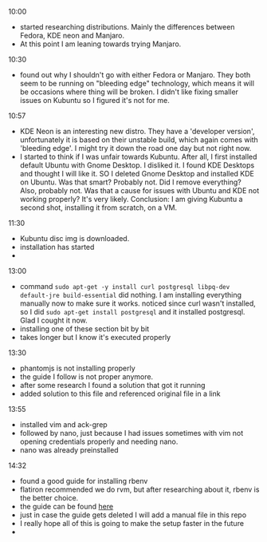 10:00
- started researching distributions. Mainly the differences between Fedora, KDE neon and Manjaro.
- At this point I am leaning towards trying Manjaro.

10:30
- found out why I shouldn't go with either Fedora or Manjaro. They both seem to be running on "bleeding edge" technology, which means it will be occasions where thing will be broken. I didn't like fixing smaller issues on Kubuntu so I figured it's not for me.

10:57
- KDE Neon is an interesting new distro. They have a 'developer version', unfortunately it is based on their unstable build, which again comes with 'bleeding edge'. I might try it down the road one day but not right now.
- I started to think if I was unfair towards Kubuntu. After all, I first installed default Ubuntu with Gnome Desktop. I disliked it. I found KDE Desktops and thought I will like it. SO I deleted Gnome Desktop and installed KDE on Ubuntu. Was that smart? Probably not. Did I remove everything? Also, probably not. Was that a cause for issues with Ubuntu and KDE not working properly? It's very likely. Conclusion: I am giving Kubuntu a second shot, installing it from scratch, on a VM.

11:30
- Kubuntu disc img is downloaded.
- installation has started
-

13:00
- command `sudo apt-get -y install curl postgresql libpq-dev default-jre build-essential` did nothing. I am installing everything manually now to make sure it works. noticed since curl wasn't installed, so I did `sudo apt-get install postgresql` and it installed postgresql. Glad I cought it now.
- installing one of these section bit by bit
- takes longer but I know it's executed properly

13:30
- phantomjs is not installing properly
- the guide I follow is not proper anymore.
- after some research I found a solution that got it running
- added solution to this file and referenced original file in a link

13:55
- installed vim and ack-grep
- followed by nano, just because I had issues sometimes with vim not opening credentials properly and needing nano.
- nano was already preinstalled

14:32
- found a good guide for installing rbenv
- flatiron recommended we do rvm, but after researching about it, rbenv is the better choice.
- the guide can be found [here](https://gorails.com/setup/ubuntu/21.04)
- just in case the guide gets deleted I will add a manual file in this repo
- I really hope all of this is going to make the setup faster in the future
-
